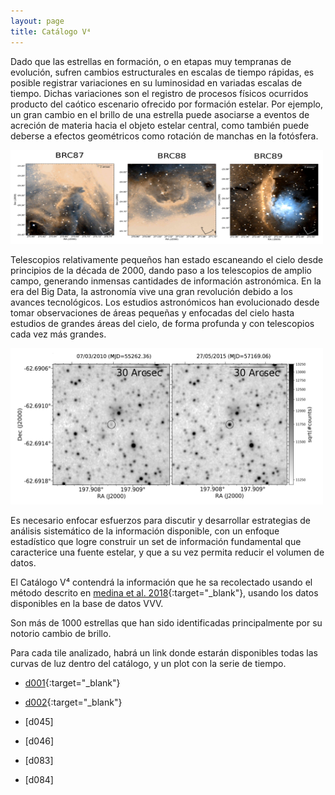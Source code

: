 ```yaml
---
layout: page
title: Catálogo V⁴
---
```


Dado que las estrellas en formación, o en etapas muy tempranas de evolución, sufren cambios estructurales en escalas de tiempo rápidas, es posible registrar variaciones en su luminosidad en variadas escalas de tiempo. Dichas variaciones son el registro de procesos físicos ocurridos producto del caótico escenario ofrecido por formación estelar. Por ejemplo, un gran cambio en el brillo de una estrella puede asociarse a eventos de acreción de materia hacia el objeto estelar central, como también puede deberse a efectos geométricos como rotación de manchas en la fotósfera.

<img src="https://raw.githubusercontent.com/nicomedinap/nicomedinap.github.io/master/imagenes/BRCs.jpg" alt="" style="height:150px; width:500px;"/>

Telescopios relativamente pequeños han estado escaneando el cielo desde principios de la década de 2000, dando paso a los telescopios de amplio campo, generando inmensas cantidades de información astronómica. En la era del Big Data, la astronomía vive una gran revolución debido a los avances tecnológicos. Los estudios astronómicos han evolucionado desde tomar observaciones de áreas pequeñas y enfocadas del cielo hasta estudios de grandes áreas del cielo, de forma profunda y con telescopios cada vez más grandes.

<img src="https://raw.githubusercontent.com/nicomedinap/nicomedinap.github.io/master/V4_html/d084_v4.jpg" alt="Estrella variable d084_v8" style="height:250px; width:500px;"/>

Es necesario enfocar esfuerzos para discutir y desarrollar estrategias de análisis sistemático de la información disponible, con un enfoque estadístico que logre construir un set de información fundamental que caracterice una fuente estelar, y que a su vez permita reducir el volumen de datos.

El Catálogo V⁴ contendrá la información que he sa recolectado usando el método descrito en [medina et al. 2018](https://arxiv.org/pdf/1806.04061.pdf){:target="_blank"}, usando los datos disponibles en la base de datos VVV.

Son más de 1000 estrellas que han sido identificadas principalmente por su notorio cambio de brillo.

Para cada tile analizado, habrá un link donde estarán disponibles todas las curvas de luz dentro del catálogo, y un plot con la serie de tiempo.

* [d001](https://nicomedinap.github.io/V4_html/Variables_d001.html){:target="_blank"}
* [d002](https://nicomedinap.github.io/V4_html/Variables_d002.html){:target="_blank"}

* [d045]
* [d046]
* [d083]
* [d084]

